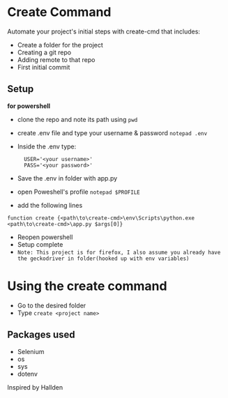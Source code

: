 # Create Command
Automate your project's initial steps with create-cmd
that includes:
* Create a folder for the project
* Creating a git repo
* Adding remote to that repo
* First initial commit

## Setup
**for powershell**
* clone the repo and note its path using `pwd`
* create .env file and type your username & password
`
notepad .env
`
* Inside the .env type:
		
		USER='<your username>'
		PASS='<your password>'
* Save the .env in folder with app.py
* open Poweshell's profile
`notepad $PROFILE`
* add the following lines
```
function create {<path\to\create-cmd>\env\Scripts\python.exe <path\to\create-cmd>\app.py $args[0]}
```
* Reopen powershell
* Setup complete
* `Note: This project is for firefox, I also assume you already have the geckodriver in folder(hooked up with env variables) `

# Using the create command

* Go to the desired folder
* Type `create <project name>`

 
## Packages used
* Selenium
* os
* sys
* dotenv

Inspired by Hallden
